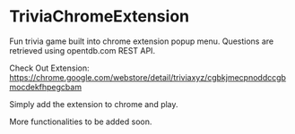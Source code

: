 # TriviaChromeExtension
Fun trivia game built into chrome extension popup menu. Questions are retrieved using opentdb.com REST API.


Check Out Extension: https://chrome.google.com/webstore/detail/triviaxyz/cgbkjmecpnoddccgbmocdekfhpegcbam

Simply add the extension to chrome and play.

More functionalities to be added soon.
